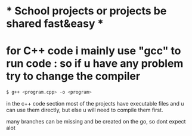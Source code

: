 # * School projects or projects be shared fast&easy *

# for C++ code i mainly use "gcc" to run code : so if u have any problem try to change the compiler
```bash
$ g++ <program.cpp> -o <program>
```
in the c++ code section most of the projects have executable files and u can use them directly, but else u will need to compile them first.
 


many branches can be missing and be created on the go, so dont expect alot

